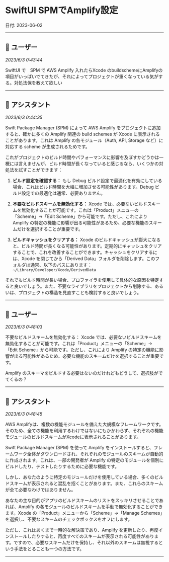 # SwiftUI SPMでAmplify設定

日付: 2023-06-02

---

## 👤 ユーザー
*2023/6/3 0:43:44*

SwiftUI で　SPM で AWS Amplify 入れたらXcode のbuildschemeにAmplifyの項目がいっぱいでてきたが、それによってプロジェクトが重くなっている気がする。対処法保を教えて欲しい

---

## 🤖 アシスタント
*2023/6/3 0:44:35*

Swift Package Manager (SPM) によって AWS Amplify をプロジェクトに追加すると、確かに多くの Amplify 関連の build schemes が Xcode に表示されることがあります。これは Amplify の各モジュール（Auth, API, Storage など）に対応する scheme が生成されるためです。

これがプロジェクトのビルド時間やパフォーマンスに影響を及ぼすかどうかは一概には言えませんが、ビルド時間が長くなっていると感じるなら、いくつかの対処法を試すことができます：

1. **ビルド設定を確認する：** もし Debug ビルド設定で最適化を有効にしている場合、これはビルド時間を大幅に増加させる可能性があります。Debug ビルド設定での最適化は通常、必要ありません。

2. **不要なビルドスキームを無効化する：** Xcode では、必要ないビルドスキームを無効化することが可能です。これは「Product」メニューの「Scheme」-&gt;「Edit Scheme」から可能です。ただし、これにより Amplify の特定の機能に影響が出る可能性があるため、必要な機能のスキームだけを選択することが重要です。

3. **ビルドキャッシュをクリアする：** Xcode のビルドキャッシュが膨大になると、ビルド時間が長くなる可能性があります。定期的にキャッシュをクリアすることで、これを改善することができます。キャッシュをクリアするには、Xcode を閉じてから「Derived Data」フォルダを削除します。このフォルダは通常、以下のパスにあります： `~/Library/Developer/Xcode/DerivedData`

それでもビルド時間が長い場合、プロファイラを使用して具体的な原因を特定すると良いでしょう。また、不要なライブラリをプロジェクトから削除する、あるいは、プロジェクトの構造を見直すことも検討すると良いでしょう。

---

## 👤 ユーザー
*2023/6/3 0:48:03*

不要なビルドスキームを無効化する： Xcode では、必要ないビルドスキームを無効化することが可能です。これは「Product」メニューの「Scheme」-&gt;「Edit Scheme」から可能です。ただし、これにより Amplify の特定の機能に影響が出る可能性があるため、必要な機能のスキームだけを選択することが重要です。

Amplify のスキーマをビルドする必要はないのだけれどもどうして、選択肢がでてくるの？

---

## 🤖 アシスタント
*2023/6/3 0:48:45*

AWS Amplifyは、複数の機能モジュールを備えた大規模なフレームワークです。そのため、全ての機能を利用するわけではないにもかかわらず、それぞれの機能モジュールのビルドスキームがXcodeに表示されることがあります。

Swift Package Manager (SPM) を使って Amplify をインストールすると、フレームワーク全体がダウンロードされ、それぞれのモジュールのスキームが自動的に作成されます。これは、一部の開発者が Amplify の特定のモジュールを個別にビルドしたり、テストしたりするために必要な機能です。

しかし、あなたのように特定のモジュールだけを使用している場合、多くのビルドスキームが表示されると混乱を招くことがあります。また、これらのスキームが全て必要なわけではありません。

あなたの主な目的がアプリのビルドスキームのリストをスッキリさせることであれば、Amplify の各モジュールのビルドスキームを手動で無効化することができます。Xcode の「Product」メニューから「Scheme」-&gt;「Manage Schemes」を選択し、不要なスキームのチェックボックスをオフにします。

ただし、これはあくまで一時的な解決策であり、Amplify を更新したり、再度インストールしたりすると、再度すべてのスキームが表示される可能性があります。ですので、必要なスキームだけを保持し、それ以外のスキームは無視するという手法をとることも一つの方法です。

---
